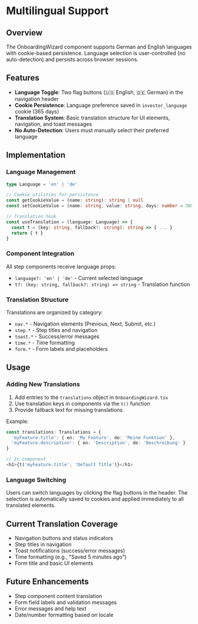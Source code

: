 # Multilingual Support

## Overview

The OnboardingWizard component supports German and English languages with cookie-based persistence. Language selection is user-controlled (no auto-detection) and persists across browser sessions.

## Features

- **Language Toggle**: Two flag buttons (🇺🇸 English, 🇩🇪 German) in the navigation header
- **Cookie Persistence**: Language preference saved in `investor_language` cookie (365 days)
- **Translation System**: Basic translation structure for UI elements, navigation, and toast messages
- **No Auto-Detection**: Users must manually select their preferred language

## Implementation

### Language Management

```typescript
type Language = 'en' | 'de'

// Cookie utilities for persistence
const getCookieValue = (name: string): string | null
const setCookieValue = (name: string, value: string, days: number = 365)

// Translation hook
const useTranslation = (language: Language) => {
  const t = (key: string, fallback?: string): string => { ... }
  return { t }
}
```

### Component Integration

All step components receive language props:
- `language?: 'en' | 'de'` - Current selected language
- `t?: (key: string, fallback?: string) => string` - Translation function

### Translation Structure

Translations are organized by category:
- `nav.*` - Navigation elements (Previous, Next, Submit, etc.)
- `step.*` - Step titles and navigation
- `toast.*` - Success/error messages
- `time.*` - Time formatting
- `form.*` - Form labels and placeholders

## Usage

### Adding New Translations

1. Add entries to the `translations` object in `OnboardingWizard.tsx`
2. Use translation keys in components via the `t()` function
3. Provide fallback text for missing translations

Example:
```typescript
const translations: Translations = {
  'myFeature.title': { en: 'My Feature', de: 'Meine Funktion' },
  'myFeature.description': { en: 'Description', de: 'Beschreibung' }
}

// In component
<h1>{t('myFeature.title', 'Default Title')}</h1>
```

### Language Switching

Users can switch languages by clicking the flag buttons in the header. The selection is automatically saved to cookies and applied immediately to all translated elements.

## Current Translation Coverage

- Navigation buttons and status indicators
- Step titles in navigation
- Toast notifications (success/error messages)
- Time formatting (e.g., "Saved 5 minutes ago")
- Form title and basic UI elements

## Future Enhancements

- Step component content translation
- Form field labels and validation messages
- Error messages and help text
- Date/number formatting based on locale 